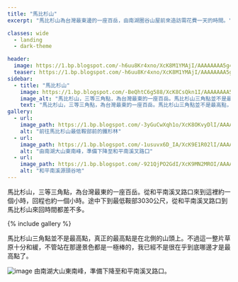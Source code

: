 ```yaml
---
title: "馬比杉山"
excerpt: "馬比杉山為台灣最東邊的一座百岳，由南湖圈谷山屋前來造訪需花費一天的時間。"

classes: wide
  - landing
  - dark-theme

header:
  image: https://1.bp.blogspot.com/-h6uu8Kr4xno/XcK8M1YMAjI/AAAAAAAA5g4/nSsU28w2E8QihzYEb_8KRXCxQCq68iVYACLcBGAsYHQ/s1600/_MG_2882.JPG
  teaser: https://1.bp.blogspot.com/-h6uu8Kr4xno/XcK8M1YMAjI/AAAAAAAA5g4/nSsU28w2E8QihzYEb_8KRXCxQCq68iVYACLcBGAsYHQ/s1600/_MG_2882.JPG
sidebar:
  - title: "馬比杉山"
    image: https://1.bp.blogspot.com/-BeQhtC6g588/XcK8CsQkn1I/AAAAAAAA5gs/_za5GLeTYRkUk9EFUpwk4MDYp2rpHcm2QCLcBGAsYHQ/s1600/_MG_2878.JPG
    image_alt: "馬比杉山，三等三角點，為台灣最東的一座百岳。馬比杉山三角點並不是最高點，真正的最高點是在北側的山頭上。"
    text: "馬比杉山，三等三角點，為台灣最東的一座百岳。馬比杉山三角點並不是最高點，真正的最高點是在北側的山頭上。"
gallery:
  - url: 
    image_path: https://1.bp.blogspot.com/-3yGuCwXqh1o/XcK8OKvyDlI/AAAAAAAA5g8/o_eupqSFAm0YDtzNaxpCHKOpak9XsgQ8QCLcBGAsYHQ/s1600/_MG_2879.JPG
    alt: "前往馬比杉山最低鞍部前的鐵杉林"
  - url: 
    image_path: https://1.bp.blogspot.com/-1usuvx6D_IA/XcK9E1R02lI/AAAAAAAA5hw/88yplmO5asMt9wx_9HsHZUvnFanIMW8xwCLcBGAsYHQ/s1600/_MG_2921.JPG
    alt: "由南湖大山東南峰，準備下降至和平南溪叉路口"
  - url: 
    image_path: https://1.bp.blogspot.com/-921QjPO2GdI/XcK9MN2MROI/AAAAAAAA5h0/L6Q4bJlyJ6kbZu8o1tFzgNMSQgQwdFEYACLcBGAsYHQ/s1600/_MG_2923.JPG
    alt: "和平南溪源頭谷地"
---
```


馬比杉山，三等三角點，為台灣最東的一座百岳。從和平南溪叉路口來到這裡約一個小時，回程也約一個小時。途中下到最低鞍部3030公尺，從和平南溪叉路口到馬比杉山來回時間都差不多。

{% include gallery %}

馬比杉山三角點並不是最高點，真正的最高點是在北側的山頭上。不過這一整片草原十分和緩，不管站在那邊景色都是一極棒的，我已經不是很在乎到底哪邊才是最高點了。

![image](https://1.bp.blogspot.com/-t7QLZyEETgg/XcK76-MpkuI/AAAAAAAA5gg/rCxyU8B86ccLopEGRIrbeyTB5ZxbPV-lQCLcBGAsYHQ/s1600/_MG_2874.JPG)
由南湖大山東南峰，準備下降至和平南溪叉路口。


